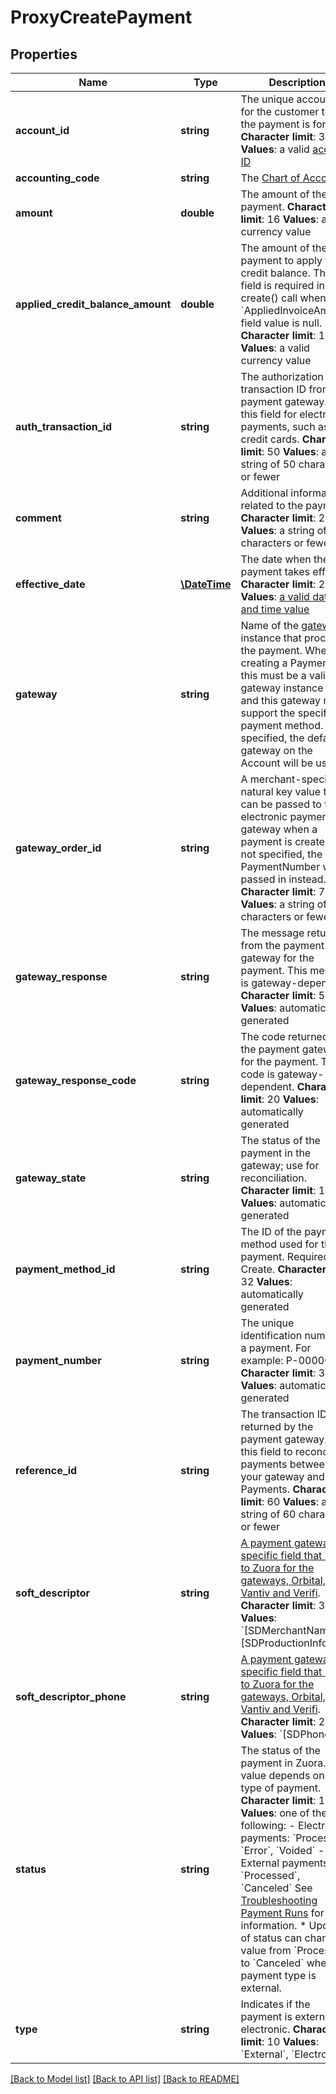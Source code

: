 # ProxyCreatePayment

## Properties
Name | Type | Description | Notes
------------ | ------------- | ------------- | -------------
**account_id** | **string** | The unique account ID for the customer that the payment is for. **Character limit**: 32 **Values**: a valid [account ID](https://knowledgecenter.zuora.com/DC_Developers/SOAP_API/E1_SOAP_API_Object_Reference/Account) | 
**accounting_code** | **string** | The [Chart of Accounts](/CB_Billing/W_Billing_and_Payments_Settings/V_Configure_Accounting_Codes/D_Set_Up_Chart_of_Accounts) | [optional] 
**amount** | **double** | The amount of the payment. **Character limit**: 16 **Values**: a valid currency value | 
**applied_credit_balance_amount** | **double** | The amount of the payment to apply to a credit balance. This field is required in a create() call when the &#x60;AppliedInvoiceAmount&#x60; field value is null. **Character limit**: 16 **Values**: a valid currency value | 
**auth_transaction_id** | **string** | The authorization transaction ID from the payment gateway. Use this field for electronic payments, such as credit cards. **Character limit**: 50 **Values**: a string of 50 characters or fewer | [optional] 
**comment** | **string** | Additional information related to the payment. **Character limit**: 255 **Values**: a string of 255 characters or fewer | [optional] 
**effective_date** | [**\DateTime**](Date.md) | The date when the payment takes effect. **Character limit**: 29 **Values**: [a valid date and time value](/CB_Billing/WA_Dates_in_Zuora/A_Date_Format_and_Datetimes_in_Zuora) | 
**gateway** | **string** | Name of the [gateway](/C_Zuora_User_Guides/A_Billing_and_Payments/M_Payment_Gateways) instance that processes the payment. When creating a Payment, this must be a valid gateway instance name and this gateway must support the specific payment method. If not specified, the default gateway on the Account will be used. | [optional] 
**gateway_order_id** | **string** | A merchant-specified natural key value that can be passed to the electronic payment gateway when a payment is created. If not specified, the PaymentNumber will be passed in instead. **Character limit**: 70 **Values**: a string of 70 characters or fewer | [optional] 
**gateway_response** | **string** | The message returned from the payment gateway for the payment. This message is gateway-dependent. **Character limit**: 500 **Values**: automatically generated | 
**gateway_response_code** | **string** | The code returned from the payment gateway for the payment. This code is gateway-dependent. **Character limit**: 20 **Values**: automatically generated | 
**gateway_state** | **string** | The status of the payment in the gateway; use for reconciliation. **Character limit**: 19 **Values**: automatically generated | 
**payment_method_id** | **string** | The ID of the payment method used for the payment. Required for Create. **Character limit**: 32 **Values**: automatically generated | [optional] 
**payment_number** | **string** | The unique identification number of a payment. For example: P-00000028. **Character limit**: 32 **Values**: automatically generated | 
**reference_id** | **string** | The transaction ID returned by the payment gateway. Use this field to reconcile payments between your gateway and Z-Payments. **Character limit**: 60 **Values**: a string of 60 characters or fewer | [optional] 
**soft_descriptor** | **string** | [A payment gateway-specific field that maps to Zuora for the gateways, Orbital, Vantiv and Verifi](https://knowledgecenter.zuora.com/CB_Billing/M_Payment_Gateways/Supported_Payment_Gateways/Verifi_Global_Payment_Gateway#Soft_Descriptors_(Optional)). **Character limit**: 35 **Values**: &#x60;[SDMerchantName]*[SDProductionInfo]&#x60; | [optional] 
**soft_descriptor_phone** | **string** | [A payment gateway-specific field that maps to Zuora for the gateways, Orbital, Vantiv and Verifi](https://knowledgecenter.zuora.com/CB_Billing/M_Payment_Gateways/Supported_Payment_Gateways/Verifi_Global_Payment_Gateway#Soft_Descriptors_(Optional)). **Character limit**: 20 **Values**: &#x60;[SDPhone]&#x60; | [optional] 
**status** | **string** | The status of the payment in Zuora. The value depends on the type of payment. **Character limit**: 11 **Values**: one of the following:  -  Electronic payments: &#x60;Processed&#x60;, &#x60;Error&#x60;, &#x60;Voided&#x60;  -  External payments: &#x60;Processed&#x60;, &#x60;Canceled&#x60;  See [Troubleshooting Payment Runs](https://knowledgecenter.zuora.com/CB_Billing/K_Payment_Operations/CA_Payment_Runs/Troubleshooting_Payment_Runs) for more information. * Update of status can change value from &#x60;Processed&#x60; to &#x60;Canceled&#x60; when the payment type is external. | 
**type** | **string** | Indicates if the payment is external or electronic. **Character limit**: 10 **Values**: &#x60;External&#x60;, &#x60;Electronic&#x60; | 

[[Back to Model list]](../README.md#documentation-for-models) [[Back to API list]](../README.md#documentation-for-api-endpoints) [[Back to README]](../README.md)


